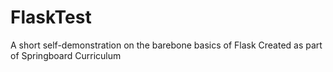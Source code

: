 # FlaskTest
A short self-demonstration on the barebone basics of Flask
Created as part of Springboard Curriculum
